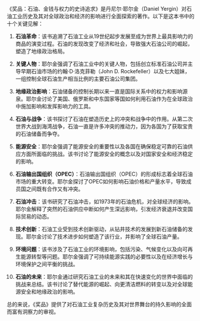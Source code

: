 《奖品：石油、金钱与权力的史诗追求》是丹尼尔·耶尔金（Daniel Yergin）对石油工业历史及其对全球政治和经济的影响进行全面探索的著作。以下是这本书中的十个关键见解：

1. **石油革命**：该书追溯了石油工业从19世纪起步发展至成为世界上最具影响力的商品的演变过程。石油的发现改变了经济和社会，导致强大石油公司的崛起，塑造了地缘政治格局。

2. **关键人物**：耶尔金强调了石油工业中的关键人物，包括创立标准石油公司并主导早期石油市场的约翰·D·洛克菲勒（John D. Rockefeller）以及七大姐妹，一组控制全球石油生产相当比例的主要石油公司集团。

3. **地缘政治影响**：石油储备的控制长期以来一直是国际关系中的权力和影响源泉。耶尔金讨论了美国、俄罗斯和中东国家等国如何利用石油作为在全球政治中施加影响和发挥影响力的工具。

4. **石油与战争**：该书探讨了石油在塑造历史上的冲突和战争中的作用。从第二次世界大战到海湾战争，石油一直是许多冲突的推动力，因为各国为了获取宝贵的石油储备而争夺。

5. **能源安全**：耶尔金强调了能源安全的重要性以及各国在确保稳定可靠的石油供应方面所面临的挑战。该书讨论了能源安全的概念以及对国家安全和经济稳定的影响。

6. **石油输出国组织（OPEC）**：石油输出国组织（OPEC）的形成标志着全球石油市场的重大转变。耶尔金探讨了OPEC如何影响石油价格和产量水平，导致成员国之间既有合作又有冲突。

7. **石油冲击**：该书研究了石油冲击，如1973年的石油危机，对全球经济的影响。耶尔金解释了突然的石油供应中断如何产生深远影响，引发经济衰退并改变国际贸易的动态。

8. **技术创新**：石油工业受到技术创新驱动，从钻井技术的发展到新石油储备的发现。耶尔金讨论了技术进步如何塑造了该行业，并影响了全球石油产量。

9. **环境问题**：该书涉及了石油工业的环境影响，包括污染、气候变化以及向可再生能源转型等问题。耶尔金强调了可持续能源实践的必要性以及在经济增长与环境保护之间平衡的挑战。

10. **石油的未来**：耶尔金通过研究石油工业的未来和其在快速变化的世界中面临的挑战来总结。该书讨论了替代能源的崛起、向更清洁燃料的转变以及对全球能源安全和地缘政治的影响。

总的来说，《奖品》提供了对石油工业复杂历史及其对世界舞台的持久影响的全面而富有洞察力的审视。